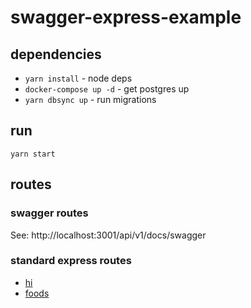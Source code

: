 # swagger-express-example

## dependencies

- `yarn install` - node deps
- `docker-compose up -d` - get postgres up
- `yarn dbsync up` - run migrations

## run

`yarn start`

## routes

### swagger routes

See: http://localhost:3001/api/v1/docs/swagger

### standard express routes

- [hi](http://localhost:3001/hi)
- [foods](http://localhost:3001/foods)
